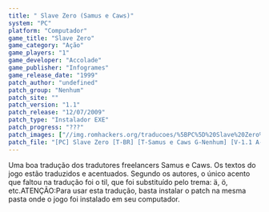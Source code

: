 ```yaml
---
title: " Slave Zero (Samus e Caws)"
system: "PC"
platform: "Computador"
game_title: "Slave Zero"
game_category: "Ação"
game_players: "1"
game_developer: "Accolade"
game_publisher: "Infogrames"
game_release_date: "1999"
patch_author: "undefined"
patch_group: "Nenhum"
patch_site: ""
patch_version: "1.1"
patch_release: "12/07/2009"
patch_type: "Instalador EXE"
patch_progress: "???"
patch_images: ["//img.romhackers.org/traducoes/%5BPC%5D%20Slave%20Zero%20-%20Samus%20-%201.png","//img.romhackers.org/traducoes/%5BPC%5D%20Slave%20Zero%20-%20Samus%20-%202.png","//img.romhackers.org/traducoes/%5BPC%5D%20Slave%20Zero%20-%20Samus%20-%203.png"]
patch_file: "[PC] Slave Zero [T-BR] [T-Samus e Caws G-Nenhum] [V-1.1 A-2009].rar"
---
```

Uma boa tradução dos tradutores freelancers Samus e Caws. Os textos do jogo estão traduzidos e acentuados. Segundo os autores, o único acento que faltou na tradução foi o til, que foi substituído pelo trema: ä, ö, etc.ATENÇÃO:Para usar esta tradução, basta instalar o patch na mesma pasta onde o jogo foi instalado em seu computador.